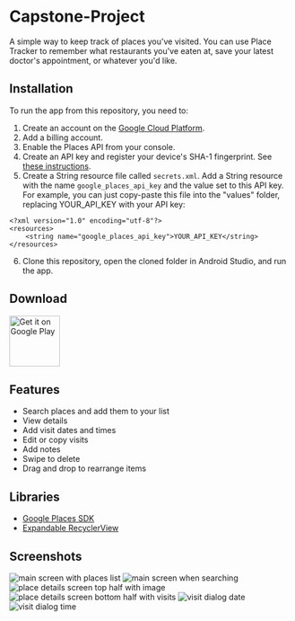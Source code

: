 # Capstone-Project
A simple way to keep track of places you've visited. You can use Place Tracker to remember what restaurants you've
eaten at, save your latest doctor's appointment, or whatever you'd like.

## Installation
To run the app from this repository, you need to:
1. Create an account on the [Google Cloud Platform](https://accounts.google.com/signin/v2/identifier?service=cloudconsole&passive=1209600&osid=1&continue=https%3A%2F%2Fconsole.cloud.google.com%2F%3Fref%3Dhttps%3A%2F%2Fwww.google.com%2F&followup=https%3A%2F%2Fconsole.cloud.google.com%2F%3Fref%3Dhttps%3A%2F%2Fwww.google.com%2F&flowName=GlifWebSignIn&flowEntry=ServiceLogin).
2. Add a billing account.
3. Enable the Places API from your console.
4. Create an API key and register your device's SHA-1 fingerprint. See [these instructions](https://developers.google.com/places/android-sdk/get-api-key).
5. Create a String resource file called `secrets.xml`. Add a String resource with the name `google_places_api_key`
and the value set to this API key.
For example, you can just copy-paste this file into the "values" folder, replacing YOUR_API_KEY with your API key:

```
<?xml version="1.0" encoding="utf-8"?>
<resources>
    <string name="google_places_api_key">YOUR_API_KEY</string>
</resources>
```

6. Clone this repository, open the cloned folder in Android Studio, and run the app.

## Download
<a href='https://play.google.com/store/apps/details?id=com.michaelhsieh.placetracker'><img alt='Get it on Google Play' src='https://play.google.com/intl/en_us/badges/static/images/badges/en_badge_web_generic.png' height='90'/></a>

## Features
- Search places and add them to your list
- View details
- Add visit dates and times
- Edit or copy visits
- Add notes
- Swipe to delete
- Drag and drop to rearrange items

## Libraries
- [Google Places SDK](https://developers.google.com/places/android-sdk/start)
- [Expandable RecyclerView](https://github.com/thoughtbot/expandable-recycler-view)

## Screenshots
![main screen with places list](place_tracker_1.PNG)
![main screen when searching](place_tracker_2.PNG)
![place details screen top half with image](place_tracker_3.PNG)
![place details screen bottom half with visits](place_tracker_4.PNG)
![visit dialog date](place_tracker_5.PNG)
![visit dialog time](place_tracker_6.PNG)
